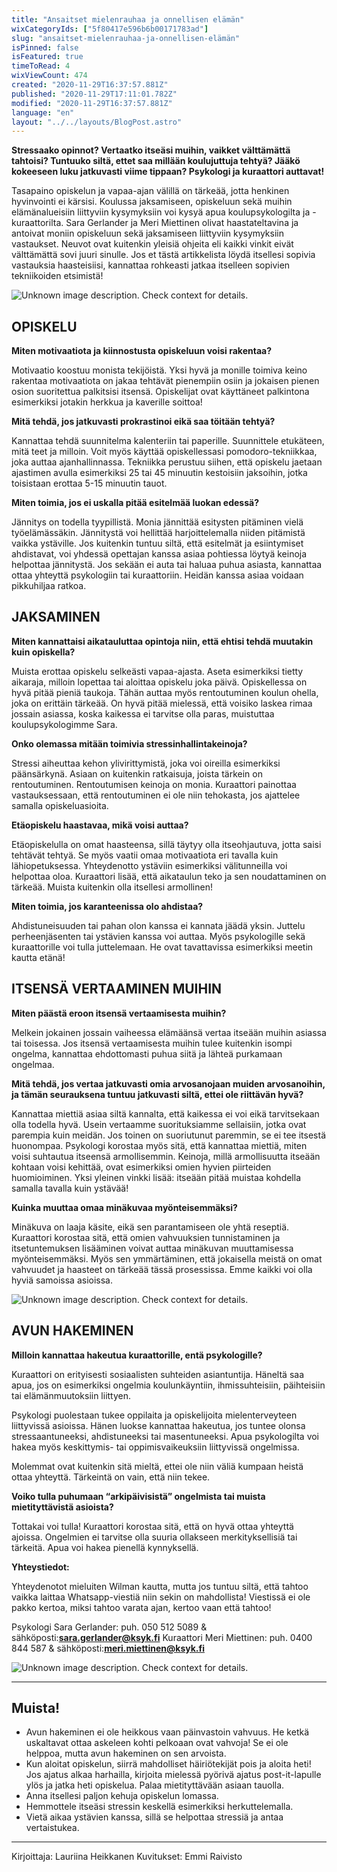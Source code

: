 ```yaml
---
title: "Ansaitset mielenrauhaa ja onnellisen elämän"
wixCategoryIds: ["5f80417e596b6b00171783ad"]
slug: "ansaitset-mielenrauhaa-ja-onnellisen-elämän"
isPinned: false
isFeatured: true
timeToRead: 4
wixViewCount: 474
created: "2020-11-29T16:37:57.881Z"
published: "2020-11-29T17:11:01.782Z"
modified: "2020-11-29T16:37:57.881Z"
language: "en"
layout: "../../layouts/BlogPost.astro"
---
```

**Stressaako opinnot? Vertaatko itseäsi muihin, vaikket välttämättä tahtoisi? Tuntuuko siltä, ettet saa millään koulujuttuja tehtyä? Jääkö kokeeseen luku jatkuvasti viime tippaan? Psykologi ja kuraattori auttavat!**

Tasapaino opiskelun ja vapaa-ajan välillä on tärkeää, jotta henkinen hyvinvointi ei kärsisi. Koulussa jaksamiseen, opiskeluun sekä muihin elämänalueisiin liittyviin kysymyksiin voi kysyä apua koulupsykologilta ja -kuraattorilta. Sara Gerlander ja Meri Miettinen olivat haastateltavina ja antoivat moniin opiskeluun sekä jaksamiseen liittyviin kysymyksiin vastaukset. Neuvot ovat kuitenkin yleisiä ohjeita eli kaikki vinkit eivät välttämättä sovi juuri sinulle. Jos et tästä artikkelista löydä itsellesi sopivia vastauksia haasteisiisi, kannattaa rohkeasti jatkaa itselleen sopivien tekniikoiden etsimistä! 

![Unknown image description. Check context for details.](https://static.wixstatic.com/media/2da4fc_c97966ac5d2d4fb896d320139a36bbcb~mv2.png)
## **OPISKELU**

**Miten motivaatiota ja kiinnostusta opiskeluun voisi rakentaa?**

Motivaatio koostuu monista tekijöistä. Yksi hyvä ja monille toimiva keino rakentaa motivaatiota on jakaa tehtävät pienempiin osiin ja jokaisen pienen osion suoritettua palkitsisi itsensä. Opiskelijat ovat käyttäneet palkintona esimerkiksi jotakin herkkua ja kaverille soittoa!

**Mitä tehdä, jos jatkuvasti prokrastinoi eikä saa töitään tehtyä?**

Kannattaa tehdä suunnitelma kalenteriin tai paperille. Suunnittele etukäteen, mitä teet ja milloin. Voit myös käyttää opiskellessasi pomodoro-tekniikkaa, joka auttaa ajanhallinnassa. Tekniikka perustuu siihen, että opiskelu jaetaan ajastimen avulla esimerkiksi 25 tai 45 minuutin kestoisiin jaksoihin, jotka toisistaan erottaa 5-15 minuutin tauot.

**Miten toimia, jos ei uskalla pitää esitelmää luokan edessä?**

Jännitys on todella tyypillistä. Monia jännittää esitysten pitäminen vielä työelämässäkin. Jännitystä voi hellittää harjoittelemalla niiden pitämistä vaikka ystäville. Jos kuitenkin tuntuu siltä, että esitelmät ja esiintymiset ahdistavat, voi yhdessä opettajan kanssa asiaa pohtiessa löytyä keinoja helpottaa jännitystä.
Jos sekään ei auta tai haluaa puhua asiasta, kannattaa ottaa yhteyttä psykologiin tai kuraattoriin. Heidän kanssa asiaa voidaan pikkuhiljaa ratkoa.


## **JAKSAMINEN**

**Miten kannattaisi aikatauluttaa opintoja niin, että ehtisi tehdä muutakin kuin opiskella?**

Muista erottaa opiskelu selkeästi vapaa-ajasta. Aseta esimerkiksi tietty aikaraja, milloin lopettaa tai aloittaa opiskelu joka päivä. Opiskellessa on hyvä pitää pieniä taukoja. Tähän auttaa myös rentoutuminen koulun ohella, joka on erittäin tärkeää. On hyvä pitää mielessä, että voisiko laskea rimaa jossain asiassa, koska kaikessa ei tarvitse olla paras, muistuttaa koulupsykologimme Sara.

**Onko olemassa mitään toimivia stressinhallintakeinoja?**

Stressi aiheuttaa kehon ylivirittymistä, joka voi oireilla esimerkiksi päänsärkynä. Asiaan on kuitenkin ratkaisuja, joista tärkein on rentoutuminen. Rentoutumisen keinoja on monia. Kuraattori painottaa vastauksessaan, että rentoutuminen ei ole niin tehokasta, jos ajattelee samalla opiskeluasioita.

**Etäopiskelu haastavaa, mikä voisi auttaa?**

Etäopiskelulla on omat haasteensa, sillä täytyy olla itseohjautuva, jotta saisi tehtävät tehtyä. Se myös vaatii omaa motivaatiota eri tavalla kuin lähiopetuksessa. Yhteydenotto ystäviin esimerkiksi välitunneilla voi helpottaa oloa. Kuraattori lisää, että aikataulun teko ja sen noudattaminen on tärkeää. Muista kuitenkin olla itsellesi armollinen! 

**Miten toimia, jos karanteenissa olo ahdistaa?**

Ahdistuneisuuden tai pahan olon kanssa ei kannata jäädä yksin. Juttelu perheenjäsenten tai ystävien kanssa voi auttaa. Myös psykologille sekä kuraattorille voi tulla juttelemaan. He ovat tavattavissa esimerkiksi meetin kautta etänä!


## **ITSENSÄ VERTAAMINEN MUIHIN**

**Miten päästä eroon itsensä vertaamisesta muihin?**

Melkein jokainen jossain vaiheessa elämäänsä vertaa itseään muihin asiassa tai toisessa. Jos itsensä vertaamisesta muihin tulee kuitenkin isompi ongelma, kannattaa ehdottomasti puhua siitä ja lähteä purkamaan ongelmaa.

**Mitä tehdä, jos vertaa jatkuvasti omia arvosanojaan muiden arvosanoihin, ja tämän seurauksena tuntuu jatkuvasti siltä, ettei ole riittävän hyvä?**

Kannattaa miettiä asiaa siltä kannalta, että kaikessa ei voi eikä tarvitsekaan olla todella hyvä. Usein vertaamme suorituksiamme sellaisiin, jotka ovat parempia kuin meidän. Jos toinen on suoriutunut paremmin, se ei tee itsestä huonompaa. Psykologi korostaa myös sitä, että kannattaa miettiä, miten voisi suhtautua itseensä armollisemmin. Keinoja, millä armollisuutta itseään kohtaan voisi kehittää, ovat esimerkiksi omien hyvien piirteiden huomioiminen. Yksi yleinen vinkki lisää: itseään pitää muistaa kohdella samalla tavalla kuin ystävää!

**Kuinka muuttaa omaa minäkuvaa myönteisemmäksi?**

Minäkuva on laaja käsite, eikä sen parantamiseen ole yhtä reseptiä. Kuraattori korostaa sitä, että omien vahvuuksien tunnistaminen ja itsetuntemuksen lisääminen voivat auttaa minäkuvan muuttamisessa myönteisemmäksi. Myös sen ymmärtäminen, että jokaisella meistä on omat vahvuudet ja haasteet on tärkeää tässä prosessissa. Emme kaikki voi olla hyviä samoissa asioissa.


![Unknown image description. Check context for details.](https://static.wixstatic.com/media/2da4fc_cc2e64af1cac4a8eaf5d0b60c0e445a0~mv2.png)
## **AVUN HAKEMINEN**

**Milloin kannattaa hakeutua kuraattorille, entä psykologille?**

Kuraattori on erityisesti sosiaalisten suhteiden asiantuntija. Häneltä saa apua, jos on esimerkiksi ongelmia koulunkäyntiin, ihmissuhteisiin, päihteisiin tai elämänmuutoksiin liittyen. 

Psykologi puolestaan tukee oppilaita ja opiskelijoita mielenterveyteen liittyvissä asioissa. Hänen luokse kannattaa hakeutua, jos tuntee olonsa stressaantuneeksi, ahdistuneeksi tai masentuneeksi. Apua psykologilta voi hakea myös keskittymis- tai oppimisvaikeuksiin liittyvissä ongelmissa. 

Molemmat ovat kuitenkin sitä mieltä, ettei ole niin väliä kumpaan heistä ottaa yhteyttä. Tärkeintä on vain, että niin tekee. 

**Voiko tulla puhumaan “arkipäivisistä” ongelmista tai muista mietityttävistä asioista?**

Tottakai voi tulla! Kuraattori korostaa sitä, että on hyvä ottaa yhteyttä ajoissa. Ongelmien ei tarvitse olla suuria ollakseen merkityksellisiä tai tärkeitä. Apua voi hakea pienellä kynnyksellä. 


**Yhteystiedot:**

Yhteydenotot mieluiten Wilman kautta, mutta jos tuntuu siltä, että tahtoo vaikka laittaa Whatsapp-viestiä niin sekin on mahdollista! Viestissä ei ole pakko kertoa, miksi tahtoo varata ajan, kertoo vaan että tahtoo! 

Psykologi Sara Gerlander: puh. 050 512 5089 &amp; sähköposti:[__sara.gerlander@ksyk.fi__](mailto:sara.gerlander@ksyk.fi)
Kuraattori Meri Miettinen: puh. 0400 844 587 &amp; sähköposti:[__meri.miettinen@ksyk.fi__](mailto:meri.miettinen@ksyk.fi)


![Unknown image description. Check context for details.](https://static.wixstatic.com/media/a27d24_f0b06eff524a4b1ba8ec5a6497d21433~mv2.png) <!-- Original name: 2da4fc_5e4909471b274723a25678a5e6fe54da~mv2.png -->


---
## Muista!
- Avun hakeminen ei ole heikkous vaan päinvastoin vahvuus. He ketkä uskaltavat ottaa askeleen kohti pelkoaan ovat vahvoja! Se ei ole helppoa, mutta avun hakeminen on sen arvoista. 
- Kun aloitat opiskelun, siirrä mahdolliset häiriötekijät pois ja aloita heti! Jos ajatus alkaa harhailla, kirjoita mielessä pyörivä ajatus post-it-lapulle ylös ja jatka heti opiskelua. Palaa mietityttävään asiaan tauolla. 
- Anna itsellesi paljon kehuja opiskelun lomassa.
- Hemmottele itseäsi stressin keskellä esimerkiksi herkuttelemalla.
- Vietä aikaa ystävien kanssa, sillä se helpottaa stressiä ja antaa vertaistukea.
---
Kirjoittaja: Lauriina Heikkanen
Kuvitukset: Emmi Raivisto

